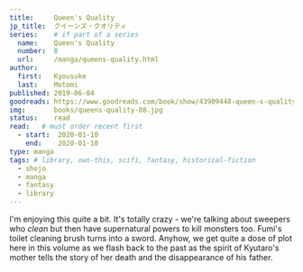 ```yaml
---
title:     Queen's Quality
jp_title:  クイーンズ・クオリティ
series:    # if part of a series
  name:    Queen's Quality
  number:  8
  url:     /manga/queens-quality.html
author: 
  first:   Kyousuke 
  last:    Motomi
published: 2019-06-04
goodreads: https://www.goodreads.com/book/show/43909448-queen-s-quality-vol-8
img:       books/queens-quality-08.jpg
status:    read
read:   # must order recent first
  - start:  2020-01-10 
    end:    2020-01-10
type: manga
tags: # library, own-this, scifi, fantasy, historical-fiction
  - shojo
  - manga
  - fantasy
  - library
---
```


I'm enjoying this quite a bit. It's totally crazy - we're talking about sweepers who *clean* but then have supernatural powers to kill monsters too. Fumi's toilet cleaning brush turns into a sword. Anyhow, we get quite a dose of plot here in this volume as we flash back to the past as the spirit of Kyutaro's mother tells the story of her death and the disappearance of his father. 

